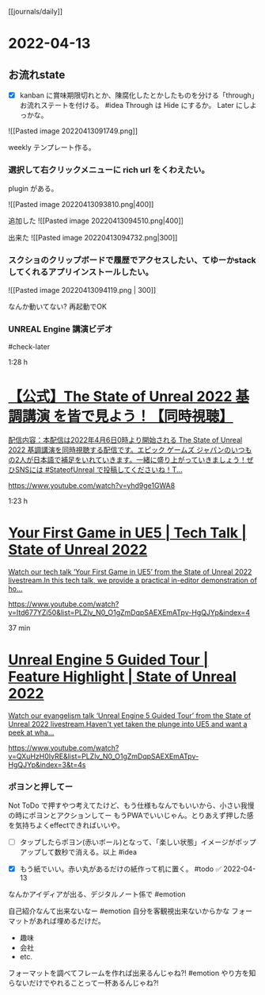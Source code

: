[[journals/daily]]
# 2022-04-13

## お流れstate
- [x] kanban に賞味期限切れとか、陳腐化したとかしたものを分ける「through」お流れステートを付ける。 #idea 
Through は Hide にするか。
Later にしよっかな。

![[Pasted image 20220413091749.png]]


weekly テンプレート作る。


### 選択して右クリックメニューに rich url をくわえたい。
plugin がある。

![[Pasted image 20220413093810.png|400]]

追加した
![[Pasted image 20220413094510.png|400]]


出来た
![[Pasted image 20220413094732.png|300]]


### スクショのクリップボードで履歴でアクセスしたい、てゆーかstack してくれるアプリインストールしたい。

![[Pasted image 20220413094119.png | 300]]

なんか動いてない? 再起動でOK


### UNREAL Engine 講演ビデオ

#check-later 

1:28 h
<div class="rich-link-card-container"><a class="rich-link-card" href="https://www.youtube.com/watch?v=yhd9ge1GWA8" target="_blank">
	<div class="rich-link-image-container">
		<div class="rich-link-image" style="background-image: url('https://www.youtube.com/embed/yhd9ge1GWA8?feature=oembed')">
	</div>
	</div>
	<div class="rich-link-card-text">
		<h1 class="rich-link-card-title">【公式】The State of Unreal 2022 基調講演 を皆で見よう！【同時視聴】</h1>
		<p class="rich-link-card-description">
		配信内容：本配信は2022年4月6日0時より開始される The State of Unreal 2022 基調講演を同時視聴する配信です。エピック ゲームズ ジャパンのいつもの2人が日本語で補足をいれていきます。一緒に盛り上がっていきましょう！ぜひSNSには #StateofUnreal で投稿してくださいね！T...
		</p>
		<p class="rich-link-href">
		https://www.youtube.com/watch?v=yhd9ge1GWA8
		</p>
	</div>
</a></div>

1:23 h
<div class="rich-link-card-container"><a class="rich-link-card" href="https://www.youtube.com/watch?v=Itd677YZi50&list=PLZlv_N0_O1gZmDqpSAEXEmATpv-HgQJYp&index=4" target="_blank">
	<div class="rich-link-image-container">
		<div class="rich-link-image" style="background-image: url('https://www.youtube.com/embed/Itd677YZi50?feature=oembed')">
	</div>
	</div>
	<div class="rich-link-card-text">
		<h1 class="rich-link-card-title">Your First Game in UE5 | Tech Talk | State of Unreal 2022</h1>
		<p class="rich-link-card-description">
		Watch our tech talk ‘Your First Game in UE5’ from the State of Unreal 2022 livestream.In this tech talk, we provide a practical in-editor demonstration of ho...
		</p>
		<p class="rich-link-href">
		https://www.youtube.com/watch?v=Itd677YZi50&list=PLZlv_N0_O1gZmDqpSAEXEmATpv-HgQJYp&index=4
		</p>
	</div>
</a></div>


37 min
<div class="rich-link-card-container"><a class="rich-link-card" href="https://www.youtube.com/watch?v=QXuHzH0IyRE&list=PLZlv_N0_O1gZmDqpSAEXEmATpv-HgQJYp&index=3&t=4s" target="_blank">
	<div class="rich-link-image-container">
		<div class="rich-link-image" style="background-image: url('https://www.youtube.com/embed/QXuHzH0IyRE?feature=oembed')">
	</div>
	</div>
	<div class="rich-link-card-text">
		<h1 class="rich-link-card-title">Unreal Engine 5 Guided Tour | Feature Highlight | State of Unreal 2022</h1>
		<p class="rich-link-card-description">
		Watch our evangelism talk ‘Unreal Engine 5 Guided Tour’ from the State of Unreal 2022 livestream.Haven't yet taken the plunge into UE5 and want a peek at wha...
		</p>
		<p class="rich-link-href">
		https://www.youtube.com/watch?v=QXuHzH0IyRE&list=PLZlv_N0_O1gZmDqpSAEXEmATpv-HgQJYp&index=3&t=4s
		</p>
	</div>
</a></div>



### ポヨンと押してー
Not ToDo で押すやつ考えてたけど、もう仕様もなんでもいいから、小さい我慢の時にポヨンとアクションしてー
もうPWAでいいじゃん。とりあえず押した感を気持ちよくeffectできればいいや。

- [ ] タップしたらポヨン(赤いボール)となって、「楽しい状態」イメージがポップアップして数秒で消える。以上 #idea 

- [x] もう紙でいい。赤い丸があるだけの紙作って机に置く。 #todo ✅ 2022-04-13

なんかアイディアが出る、デジタルノート係で #emotion 

自己紹介なんて出来ないなー #emotion 
自分を客観視出来ないからかな
フォーマットがあれば埋めるだけだ。
* 趣味
* 会社
* etc.

フォーマットを調べてフレームを作れば出来るんじゃね?! #emotion 
やり方を知らないだけでやれることって一杯あるんじゃね?!
